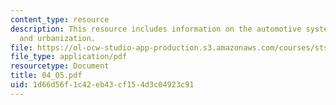 ```yaml
---
content_type: resource
description: This resource includes information on the automotive system, automobality
  and urbanization.
file: https://ol-ocw-studio-app-production.s3.amazonaws.com/courses/sts-001-technology-in-american-history-spring-2006/1d66d56f1c42eb43cf154d3c04923c91_04_05.pdf
file_type: application/pdf
resourcetype: Document
title: 04_05.pdf
uid: 1d66d56f-1c42-eb43-cf15-4d3c04923c91
---
```

